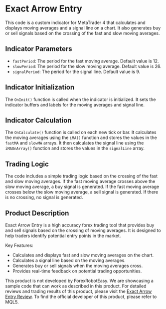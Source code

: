 # Exact Arrow Entry

This code is a custom indicator for MetaTrader 4 that calculates and displays moving averages and a signal line on a chart. It also generates buy or sell signals based on the crossing of the fast and slow moving averages.

## Indicator Parameters

- `fastPeriod`: The period for the fast moving average. Default value is 12.
- `slowPeriod`: The period for the slow moving average. Default value is 26.
- `signalPeriod`: The period for the signal line. Default value is 9.

## Indicator Initialization

The `OnInit()` function is called when the indicator is initialized. It sets the indicator buffers and labels for the moving averages and signal line.

## Indicator Calculation

The `OnCalculate()` function is called on each new tick or bar. It calculates the moving averages using the `iMA()` function and stores the values in the `fastMA` and `slowMA` arrays. It then calculates the signal line using the `iMAOnArray()` function and stores the values in the `signalLine` array.

## Trading Logic

The code includes a simple trading logic based on the crossing of the fast and slow moving averages. If the fast moving average crosses above the slow moving average, a buy signal is generated. If the fast moving average crosses below the slow moving average, a sell signal is generated. If there is no crossing, no signal is generated.

## Product Description

Exact Arrow Entry is a high accuracy forex trading tool that provides buy and sell signals based on the crossing of moving averages. It is designed to help traders identify potential entry points in the market.

Key Features:
- Calculates and displays fast and slow moving averages on the chart.
- Calculates a signal line based on the moving averages.
- Generates buy or sell signals when the moving averages cross.
- Provides real-time feedback on potential trading opportunities.

This product is not developed by ForexRobotEasy. We are showcasing a sample code that can work as described in this product. For detailed reviews and trading results of this product, please visit the [Exact Arrow Entry Review](https://forexroboteasy.com/forex-robot-review/exact-arrow-entry-review-high-accuracy-forex-trading-tool/). To find the official developer of this product, please refer to MQL5.
